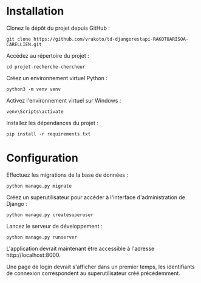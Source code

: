 # Installation

Clonez le dépôt du projet depuis GitHub :

    git clone https://github.com/vrakoto/td-djangorestapi-RAKOTOARISOA-CARELLIEN.git

Accédez au répertoire du projet :

    cd projet-recherche-chercheur

Créez un environnement virtuel Python :

    python3 -m venv venv

Activez l'environnement virtuel sur Windows :

    venv\Scripts\activate


Installez les dépendances du projet :

    pip install -r requirements.txt

# Configuration

Effectuez les migrations de la base de données :

    python manage.py migrate

Créez un superutilisateur pour accéder à l'interface d'administration de Django :

    python manage.py createsuperuser

Lancez le serveur de développement :

    python manage.py runserver

L'application devrait maintenant être accessible à l'adresse http://localhost:8000.

Une page de login devrait s'afficher dans un premier temps, les identifiants de connexion correspondent au superutilisateur créé précédemment.
